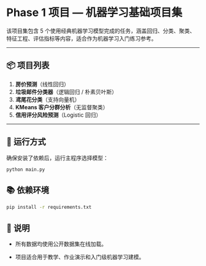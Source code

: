
# Phase 1 项目 — 机器学习基础项目集

该项目集包含 5 个使用经典机器学习模型完成的任务，涵盖回归、分类、聚类、特征工程、评估指标等内容，适合作为机器学习入门练习参考。

---

## 📦 项目列表

1. **房价预测**（线性回归）
2. **垃圾邮件分类器**（逻辑回归 / 朴素贝叶斯）
3. **鸢尾花分类**（支持向量机）
4. **KMeans 客户分群分析**（无监督聚类）
5. **信用评分风险预测**（Logistic 回归）

---

## 🧪 运行方式

确保安装了依赖后，运行主程序选择模型：

```bash
python main.py
```
## 📚 依赖环境
```bash
pip install -r requirements.txt
```

## 📌 说明
- 所有数据均使用公开数据集在线加载。

- 项目适合用于教学、作业演示和入门级机器学习建模。
